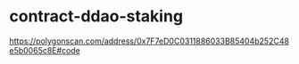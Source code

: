 # contract-ddao-staking

https://polygonscan.com/address/0x7F7eD0C0311886033B85404b252C48e5b0065c8E#code
